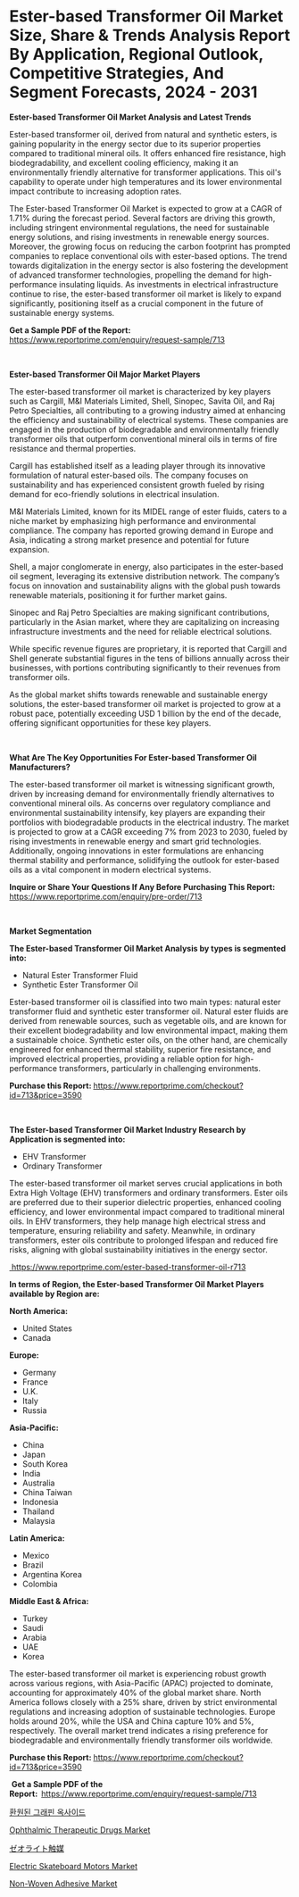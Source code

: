 <p><h1>Ester-based Transformer Oil Market Size, Share & Trends Analysis Report By Application, Regional Outlook, Competitive Strategies, And Segment Forecasts, 2024 - 2031</h1></p><p><strong>Ester-based Transformer Oil Market Analysis and Latest Trends</strong></p>
<p><p>Ester-based transformer oil, derived from natural and synthetic esters, is gaining popularity in the energy sector due to its superior properties compared to traditional mineral oils. It offers enhanced fire resistance, high biodegradability, and excellent cooling efficiency, making it an environmentally friendly alternative for transformer applications. This oil's capability to operate under high temperatures and its lower environmental impact contribute to increasing adoption rates.</p><p>The Ester-based Transformer Oil Market is expected to grow at a CAGR of 1.71% during the forecast period. Several factors are driving this growth, including stringent environmental regulations, the need for sustainable energy solutions, and rising investments in renewable energy sources. Moreover, the growing focus on reducing the carbon footprint has prompted companies to replace conventional oils with ester-based options. The trend towards digitalization in the energy sector is also fostering the development of advanced transformer technologies, propelling the demand for high-performance insulating liquids. As investments in electrical infrastructure continue to rise, the ester-based transformer oil market is likely to expand significantly, positioning itself as a crucial component in the future of sustainable energy systems.</p></p>
<p><strong>Get a Sample PDF of the Report:&nbsp;</strong> <a href="https://www.reportprime.com/enquiry/request-sample/713">https://www.reportprime.com/enquiry/request-sample/713</a></p>
<p>&nbsp;</p>
<p><strong>Ester-based Transformer Oil Major Market Players</strong></p>
<p><p>The ester-based transformer oil market is characterized by key players such as Cargill, M&I Materials Limited, Shell, Sinopec, Savita Oil, and Raj Petro Specialties, all contributing to a growing industry aimed at enhancing the efficiency and sustainability of electrical systems. These companies are engaged in the production of biodegradable and environmentally friendly transformer oils that outperform conventional mineral oils in terms of fire resistance and thermal properties.</p><p>Cargill has established itself as a leading player through its innovative formulation of natural ester-based oils. The company focuses on sustainability and has experienced consistent growth fueled by rising demand for eco-friendly solutions in electrical insulation. </p><p>M&I Materials Limited, known for its MIDEL range of ester fluids, caters to a niche market by emphasizing high performance and environmental compliance. The company has reported growing demand in Europe and Asia, indicating a strong market presence and potential for future expansion.</p><p>Shell, a major conglomerate in energy, also participates in the ester-based oil segment, leveraging its extensive distribution network. The company’s focus on innovation and sustainability aligns with the global push towards renewable materials, positioning it for further market gains.</p><p>Sinopec and Raj Petro Specialties are making significant contributions, particularly in the Asian market, where they are capitalizing on increasing infrastructure investments and the need for reliable electrical solutions. </p><p>While specific revenue figures are proprietary, it is reported that Cargill and Shell generate substantial figures in the tens of billions annually across their businesses, with portions contributing significantly to their revenues from transformer oils.</p><p>As the global market shifts towards renewable and sustainable energy solutions, the ester-based transformer oil market is projected to grow at a robust pace, potentially exceeding USD 1 billion by the end of the decade, offering significant opportunities for these key players.</p></p>
<p>&nbsp;</p>
<p><strong>What Are The Key Opportunities For Ester-based Transformer Oil Manufacturers?</strong></p>
<p><p>The ester-based transformer oil market is witnessing significant growth, driven by increasing demand for environmentally friendly alternatives to conventional mineral oils. As concerns over regulatory compliance and environmental sustainability intensify, key players are expanding their portfolios with biodegradable products in the electrical industry. The market is projected to grow at a CAGR exceeding 7% from 2023 to 2030, fueled by rising investments in renewable energy and smart grid technologies. Additionally, ongoing innovations in ester formulations are enhancing thermal stability and performance, solidifying the outlook for ester-based oils as a vital component in modern electrical systems.</p></p>
<p><strong>Inquire or Share Your Questions If Any Before Purchasing This Report:</strong> <a href="https://www.reportprime.com/enquiry/pre-order/713">https://www.reportprime.com/enquiry/pre-order/713</a></p>
<p>&nbsp;</p>
<p><strong>Market Segmentation</strong></p>
<p><strong>The Ester-based Transformer Oil Market Analysis by types is segmented into:</strong></p>
<p><ul><li>Natural Ester Transformer Fluid</li><li>Synthetic Ester Transformer Oil</li></ul></p>
<p><p>Ester-based transformer oil is classified into two main types: natural ester transformer fluid and synthetic ester transformer oil. Natural ester fluids are derived from renewable sources, such as vegetable oils, and are known for their excellent biodegradability and low environmental impact, making them a sustainable choice. Synthetic ester oils, on the other hand, are chemically engineered for enhanced thermal stability, superior fire resistance, and improved electrical properties, providing a reliable option for high-performance transformers, particularly in challenging environments.</p></p>
<p><strong>Purchase this Report:&nbsp;</strong><a href="https://www.reportprime.com/checkout?id=713&price=3590">https://www.reportprime.com/checkout?id=713&price=3590</a></p>
<p>&nbsp;</p>
<p><strong>The Ester-based Transformer Oil Market Industry Research by Application is segmented into:</strong></p>
<p><ul><li>EHV Transformer</li><li>Ordinary Transformer</li></ul></p>
<p><p>The ester-based transformer oil market serves crucial applications in both Extra High Voltage (EHV) transformers and ordinary transformers. Ester oils are preferred due to their superior dielectric properties, enhanced cooling efficiency, and lower environmental impact compared to traditional mineral oils. In EHV transformers, they help manage high electrical stress and temperature, ensuring reliability and safety. Meanwhile, in ordinary transformers, ester oils contribute to prolonged lifespan and reduced fire risks, aligning with global sustainability initiatives in the energy sector.</p></p>
<p><a href="https://www.reportprime.com/ester-based-transformer-oil-r713">&nbsp;https://www.reportprime.com/ester-based-transformer-oil-r713</a></p>
<p><strong>In terms of Region, the Ester-based Transformer Oil Market Players available by Region are:</strong></p>
<p>
    <p> <strong> North America: </strong>
        <ul>
            <li>United States</li>
            <li>Canada</li>
        </ul>
        </p> 
    <p> <strong> Europe: </strong>
        <ul>
            <li>Germany</li>
            <li>France</li>
            <li>U.K.</li>
            <li>Italy</li>
            <li>Russia</li>
        </ul>
        </p> 
    <p> <strong> Asia-Pacific: </strong>
        <ul>
            <li>China</li>
            <li>Japan</li>
            <li>South Korea</li>
            <li>India</li>
            <li>Australia</li>
            <li>China Taiwan</li>
            <li>Indonesia</li>
            <li>Thailand</li>
            <li>Malaysia</li>
        </ul>
        </p> 
    <p> <strong> Latin America: </strong>
        <ul>
            <li>Mexico</li>
            <li>Brazil</li>
            <li>Argentina Korea</li>
            <li>Colombia</li>
        </ul>
        </p> 
    <p> <strong> Middle East & Africa: </strong>
        <ul>
            <li>Turkey</li>
            <li>Saudi</li>
            <li>Arabia</li>
            <li>UAE</li>
            <li>Korea</li>
        </ul>
    </p>
    </p>
<p><p>The ester-based transformer oil market is experiencing robust growth across various regions, with Asia-Pacific (APAC) projected to dominate, accounting for approximately 40% of the global market share. North America follows closely with a 25% share, driven by strict environmental regulations and increasing adoption of sustainable technologies. Europe holds around 20%, while the USA and China capture 10% and 5%, respectively. The overall market trend indicates a rising preference for biodegradable and environmentally friendly transformer oils worldwide.</p></p>
<p><strong>Purchase this Report: </strong><a href="https://www.reportprime.com/checkout?id=713&price=3590">https://www.reportprime.com/checkout?id=713&price=3590</a></p>
<p>&nbsp;<strong>Get a Sample PDF of the Report:&nbsp;&nbsp;</strong><a href="https://www.reportprime.com/enquiry/request-sample/713">https://www.reportprime.com/enquiry/request-sample/713</a></p>
<p><strong></strong></p>
<p><p><a href="https://medium.com/@melodyfunk1988/%EA%B0%90%EC%86%8C%EB%90%9C-%EA%B7%B8%EB%9E%98%ED%95%80-%EC%82%B0%ED%99%94%EB%AC%BC-%EC%82%B0%EC%97%85-%EB%B6%80%EB%AC%B8-%EC%8B%9C%EC%9E%A5-%EB%8F%99%ED%96%A5-%EB%B0%8F-%EB%AF%B8%EB%9E%98-%EC%8B%9C%EB%82%98%EB%A6%AC%EC%98%A4-2024-2031-c778308d89f7">환원된 그래핀 옥사이드</a></p><p><a href="https://issuu.com/reportprime-2/docs/ophthalmic-therapeutic-drugs-market_387cbd06f09fb8">Ophthalmic Therapeutic Drugs Market</a></p><p><a href="https://medium.com/@melliestracke2023/2024%E5%B9%B4%E3%81%8B%E3%82%892031%E5%B9%B4%E3%81%BE%E3%81%A7%E3%81%AE%E3%82%BC%E3%82%AA%E3%83%A9%E3%82%A4%E3%83%88%E8%A7%A6%E5%AA%92%E5%B8%82%E5%A0%B4%E3%81%AE%E6%96%B0%E8%88%88%E3%83%88%E3%83%AC%E3%83%B3%E3%83%89%E3%81%A8%E5%B0%86%E6%9D%A5%E3%81%AE%E5%B1%95%E6%9C%9B-5cb2bfcdaffb">ゼオライト触媒</a></p><p><a href="https://medium.com/@valroy852472024/global-electric-skateboard-motors-market-sector-2024-2031-market-metrics-and-market-strategic-17274fdff485">Electric Skateboard Motors Market</a></p><p><a href="https://www.linkedin.com/pulse/global-non-woven-adhesive-industry-types-applications-market-mj6oe?trackingId=L%2Bx6PZWYR4aWtQjgGVq%2Buw%3D%3D">Non-Woven Adhesive Market</a></p></p>